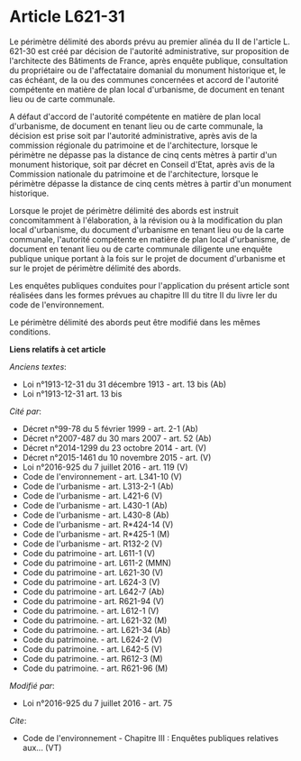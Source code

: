 # Article L621-31

Le périmètre délimité des abords prévu au premier alinéa du II de l'article L. 621-30 est créé par décision de l'autorité
administrative, sur proposition de l'architecte des Bâtiments de France, après enquête publique, consultation du propriétaire
ou de l'affectataire domanial du monument historique et, le cas échéant, de la ou des communes concernées et accord de
l'autorité compétente en matière de plan local d'urbanisme, de document en tenant lieu ou de carte communale. 

A défaut d'accord de l'autorité compétente en matière de plan local d'urbanisme, de document en tenant lieu ou de carte
communale, la décision est prise soit par l'autorité administrative, après avis de la commission régionale du patrimoine et
de l'architecture, lorsque le périmètre ne dépasse pas la distance de cinq cents mètres à partir d'un monument historique,
soit par décret en Conseil d'Etat, après avis de la Commission nationale du patrimoine et de l'architecture, lorsque le
périmètre dépasse la distance de cinq cents mètres à partir d'un monument historique. 

Lorsque le projet de périmètre délimité des abords est instruit concomitamment à l'élaboration, à la révision ou à la
modification du plan local d'urbanisme, du document d'urbanisme en tenant lieu ou de la carte communale, l'autorité
compétente en matière de plan local d'urbanisme, de document en tenant lieu ou de carte communale diligente une enquête
publique unique portant à la fois sur le projet de document d'urbanisme et sur le projet de périmètre délimité des abords. 

Les enquêtes publiques conduites pour l'application du présent article sont réalisées dans les formes prévues au chapitre III
du titre II du livre Ier du code de l'environnement.

Le périmètre délimité des abords peut être modifié dans les mêmes conditions.

**Liens relatifs à cet article**

_Anciens textes_:

  - Loi n°1913-12-31 du 31 décembre 1913 - art. 13 bis (Ab)
  - Loi n°1913-12-31 art. 13 bis

_Cité par_:

  - Décret n°99-78 du 5 février 1999 - art. 2-1 (Ab)
  - Décret n°2007-487 du 30 mars 2007 - art. 52 (Ab)
  - Décret n°2014-1299 du 23 octobre 2014 - art. (V)
  - Décret n°2015-1461 du 10 novembre 2015 - art. (V)
  - Loi n°2016-925 du 7 juillet 2016 - art. 119 (V)
  - Code de l'environnement - art. L341-10 (V)
  - Code de l'urbanisme - art. L313-2-1 (Ab)
  - Code de l'urbanisme - art. L421-6 (V)
  - Code de l'urbanisme - art. L430-1 (Ab)
  - Code de l'urbanisme - art. L430-8 (Ab)
  - Code de l'urbanisme - art. R*424-14 (V)
  - Code de l'urbanisme - art. R*425-1 (M)
  - Code de l'urbanisme - art. R132-2 (V)
  - Code du patrimoine - art. L611-1 (V)
  - Code du patrimoine - art. L611-2 (MMN)
  - Code du patrimoine - art. L621-30 (V)
  - Code du patrimoine - art. L624-3 (V)
  - Code du patrimoine - art. L642-7 (Ab)
  - Code du patrimoine - art. R621-94 (V)
  - Code du patrimoine. - art. L612-1 (V)
  - Code du patrimoine. - art. L621-32 (M)
  - Code du patrimoine. - art. L621-34 (Ab)
  - Code du patrimoine. - art. L624-2 (V)
  - Code du patrimoine. - art. L642-5 (V)
  - Code du patrimoine. - art. R612-3 (M)
  - Code du patrimoine. - art. R621-96 (M)

_Modifié par_:

  - Loi n°2016-925 du 7 juillet 2016 - art. 75

_Cite_:

  - Code de l'environnement -  Chapitre III : Enquêtes publiques relatives aux... (VT)
